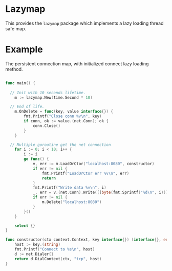 Lazymap
========

This provides the `lazymap` package which implements a lazy loading
thread safe map.

Example
========

The persistent connection map, with initialized connect lazy loading method.

```go

func main() {
	
  // Init with 10 seconds lifetime.
	m := lazymap.New(time.Second * 10)

  // End of life.
	m.OnDelete = func(key, value interface{}) {
		fmt.Printf("Close conn %v\n", key)
		if conn, ok := value.(net.Conn); ok {
			conn.Close()
		}
	}

  // Multiple goroutine get the net connection
	for i := 0; i < 10; i++ {
		i := i
		go func() {
			v, err := m.LoadOrCtor("localhost:8080", constructor)
			if err != nil {
				fmt.Printf("LoadOrCtor err %v\n", err)
				return
			}
			fmt.Printf("Write data %v\n", i)
			_, err = v.(net.Conn).Write([]byte(fmt.Sprintf("%d\n", i)))
			if err != nil {
				m.Delete("localhost:8080")
			}
		}()
	}

	select {}
}

func constructor(ctx context.Context, key interface{}) (interface{}, error) {
	host := key.(string)
	fmt.Printf("Connect to %s\n", host)
	d := net.Dialer{}
	return d.DialContext(ctx, "tcp", host)
}

```